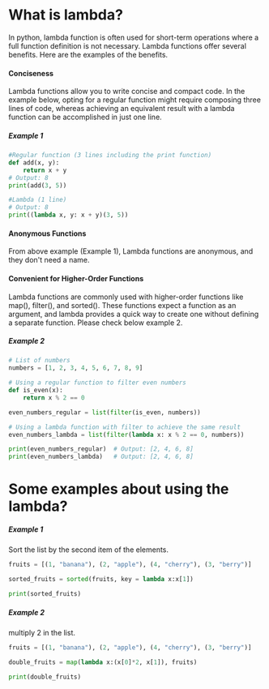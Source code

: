 # What is lambda?

In python, lambda function is often used for short-term operations where a full function definition is not necessary. Lambda functions offer several benefits. Here are the examples of the benefits.

#### Conciseness

Lambda functions allow you to write concise and compact code. In the example below, opting for a regular function might require composing three lines of code, whereas achieving an equivalent result with a lambda function can be accomplished in just one line.

##### Example 1

```python
#Regular function (3 lines including the print function)
def add(x, y):
    return x + y
# Output: 8
print(add(3, 5))

#Lambda (1 line)
# Output: 8
print((lambda x, y: x + y)(3, 5))
```

#### Anonymous Functions

From above example (Example 1), Lambda functions are anonymous, and they don't need a name.

#### Convenient for Higher-Order Functions

Lambda functions are commonly used with higher-order functions like map(), filter(), and sorted(). These functions expect a function as an argument, and lambda provides a quick way to create one without defining a separate function. Please check below example 2.

##### Example 2

```python
# List of numbers
numbers = [1, 2, 3, 4, 5, 6, 7, 8, 9]

# Using a regular function to filter even numbers
def is_even(x):
    return x % 2 == 0

even_numbers_regular = list(filter(is_even, numbers))

# Using a lambda function with filter to achieve the same result
even_numbers_lambda = list(filter(lambda x: x % 2 == 0, numbers))

print(even_numbers_regular)  # Output: [2, 4, 6, 8]
print(even_numbers_lambda)   # Output: [2, 4, 6, 8]
```

# Some examples about using the lambda?

##### Example 1

Sort the list by the second item of the elements.

```python
fruits = [(1, "banana"), (2, "apple"), (4, "cherry"), (3, "berry")]

sorted_fruits = sorted(fruits, key = lambda x:x[1])

print(sorted_fruits)
```

##### Example 2

multiply 2 in the list.

```python
fruits = [(1, "banana"), (2, "apple"), (4, "cherry"), (3, "berry")]

double_fruits = map(lambda x:(x[0]*2, x[1]), fruits)

print(double_fruits)
```
